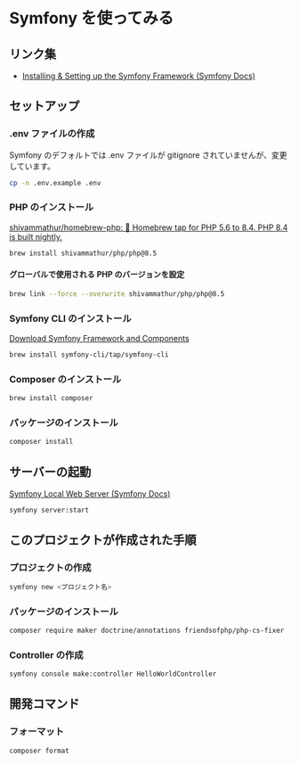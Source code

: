 # Symfony を使ってみる

## リンク集

- [Installing & Setting up the Symfony Framework (Symfony Docs)](https://symfony.com/doc/current/setup.html)

## セットアップ

### .env ファイルの作成

Symfony のデフォルトでは .env ファイルが gitignore されていませんが、変更しています。

```bash
cp -n .env.example .env
```

### PHP のインストール

[shivammathur/homebrew-php: :beer: Homebrew tap for PHP 5.6 to 8.4. PHP 8.4 is built nightly.](https://github.com/shivammathur/homebrew-php)

```bash
brew install shivammathur/php/php@8.5
```

#### グローバルで使用される PHP のバージョンを設定

```bash
brew link --force --overwrite shivammathur/php/php@8.5
```

### Symfony CLI のインストール

[Download Symfony Framework and Components](https://symfony.com/download)

```bash
brew install symfony-cli/tap/symfony-cli
```

### Composer のインストール

```bash
brew install composer
```

### パッケージのインストール

```bash
composer install
```

## サーバーの起動

[Symfony Local Web Server (Symfony Docs)](https://symfony.com/doc/current/setup/symfony_server.html)

```bash
symfony server:start
```

## このプロジェクトが作成された手順

### プロジェクトの作成

```bash
symfony new <プロジェクト名>
```

### パッケージのインストール

```bash
composer require maker doctrine/annotations friendsofphp/php-cs-fixer --dev
```

### Controller の作成

```bash
symfony console make:controller HelloWorldController
```

## 開発コマンド

### フォーマット
  
```bash
composer format
```
